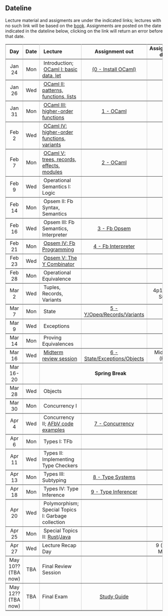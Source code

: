 ## Dateline

Lecture material and assigments are under the indicated links; lectures with no such link will be based on the <a href="book">book</a>.  Assignments are posted on the date indicated in the dateline below, clicking on the link will return an error before that date.

<table class="date" width="100%" border="1" cellspacing="0" cellpadding="0" bordercolor="#CCCCCC">
    <tr> 
      <td width="8%"> 
        <div align="center" class="heading"><strong>Day</strong></div>
      </td>
      <td width="8%"> 
        <div align="center" class="heading"><strong>Date</strong></div>
      </td>
      <td width="30%"> 
        <div align="left" class="heading">&nbsp;<strong>Lecture</strong></div>
      </td>
        <td width="22%"> 
        <div align="center" class="heading"><strong>Assignment out</strong></div>
      </td>
      <td width="22%"> 
        <div align="center" class="heading"><strong>Assignment due</strong></div>
      </td>
    </tr>
    <tr> 
      <td width="8%"> 
        <div align="center" class="body">Jan 24</div>
      </td>
      <td width="8%"> 
        <div align="center" class="body">Mon</div>
      </td>
      <td width="30%"> 
        <div align="left" class="body">&nbsp;Introduction; <br> &nbsp;<a href="ocaml/lecture.html">OCaml I:
    basic data, let</a></div>
      </td>
      <td width="22%"> 
        <div align="center" class="body"><a href="ocaml/index.html">(0 - Install OCaml)</a>
    </div>
      </td>
      <td width="22%"> 
        <div align="center" class="body">&nbsp;</div>
      </td>
    </tr>
    <tr> 
      <td width="8%"> 
        <div align="center" class="body">Jan 26</div>
      </td>
      <td width="8%"> 
        <div align="center" class="body">Wed</div>
      </td>
      <td width="30%"> 
        <div align="left" class="body">&nbsp;<a href="ocaml/lecture.html#ii">OCaml II: 
    patterns, functions, lists</a> </div> 
      </td>
      <td width="22%"> 
        <div align="center" class="body">&nbsp;</div>
      </td>
      <td width="22%"> 
        <div align="center" class="body">&nbsp;</div>
      </td>
    </tr>
    <tr> 
      <td width="8%"> 
        <div align="center" class="body">Jan 31</div>
      </td>
      <td width="8%"> 
        <div align="center" class="body">Mon</div>
      </td>
      <td width="30%"> 
        <div align="left" class="body">&nbsp;<a href="ocaml/lecture.html#iii">OCaml III: higher-order functions</a></div>
      </td>
      <td width="22%"> 
        <div align="center" class="body"><a
href="assignments/assignment1.html">1 - OCaml</a></div>
      </td>
      <td width="22%"> 
        <div align="center" class="body">&nbsp;</div>
      </td>
    </tr>
    <tr> 
      <td width="8%"> 
        <div align="center" class="body">Feb 2</div>
      </td>
      <td width="8%"> 
        <div align="center" class="body">Wed</div>
      </td>
      <td width="30%"> 
        <div align="left" class="body">&nbsp;<a href="ocaml/lecture.html#iv">OCaml IV: higher-order functions, variants</a></div>
      </td>
      <td width="22%"> 
        <div align="center" class="body">&nbsp;</div>
      </td>
      <td width="22%"> 
        <div align="center" class="body">&nbsp;</div>
      </td>
    </tr>
    <tr> 
      <td width="8%"> 
        <div align="center" class="body">Feb 7</div>
      </td>
      <td width="8%"> 
        <div align="center" class="body">Mon</div>
      </td>
      <td width="30%"> 
        <div align="left" class="body">&nbsp;<a href="ocaml/lecture.html#v">OCaml V: trees, records, effects, modules</a></div>
      </td>
      <td width="22%"> 
        <div align="center" class="body"><a
  href="assignments/assignment2.html">2 - OCaml</a></div>
      </td>
      <td width="22%"> 
        <div align="center" class="body">1</div>
      </td>
    </tr>
    <tr> 
      <td width="8%"> 
        <div align="center" class="body">Feb 9</div>
      </td>
      <td width="8%"> 
        <div align="center" class="body">Wed</div>
      </td>
      <td width="30%"> 
        <div align="left" class="body">&nbsp;Operational Semantics I: Logic</div>
      </td>
      <td width="22%"> 
        <div align="center" class="body">&nbsp;</div>
      </td>
      <td width="22%"> 
        <div align="center" class="body">&nbsp;</div>
      </td>
    </tr>
    <tr> 
      <td width="8%"> 
        <div align="center" class="body">Feb 14</div>
      </td>
      <td width="8%"> 
        <div align="center" class="body">Mon</div>
      </td>
      <td width="30%"> 
        <div align="left" class="body">&nbsp;Opsem II: Fb Syntax, Semantics</div>
      </td>
      <td width="22%"> 
        <div align="center" class="body">&nbsp;</div>
      </td>
      <td width="22%"> 
        <div align="center" class="body">&nbsp;</div>
      </td>
    </tr>
    <tr> 
      <td width="8%"> 
        <div align="center" class="body">Feb 16</div>
      </td>
      <td width="8%"> 
        <div align="center" class="body">Wed</div>
      </td>
      <td width="30%"> 
        <div align="left" class="body">&nbsp;Opsem III: Fb Semantics, Interpreter</div>
      </td>
      <td width="22%"> 
        <div align="center" class="body"><a
    href="assignments/assignment3.html">3 - Fb Opsem</a></div>
      </td>
      <td width="22%"> 
        <div align="center" class="body">2</div>
      </td>
    </tr>
    <tr> 
      <td width="8%"> 
        <div align="center" class="body">Feb 21</div>
      </td>
      <td width="8%"> 
        <div align="center" class="body">Mon</div>
      </td>
      <td width="30%"> 
        <div align="left" class="body">&nbsp;<a href="ocaml/fb_examples.ml">Opsem IV: Fb Programming</a></div>
      </td>
      <td width="22%"> 
        <div align="center" class="body"><a href="assignments/assignment4.html">4 - Fb Interpreter</a>
    </div>
      </td>
      <td width="22%"> 
        <div align="center" class="body">&nbsp;</div>
      </td>
    </tr>
    <tr> 
      <td width="8%"> 
        <div align="center" class="body">Feb 23</div>
      </td>
      <td width="8%"> 
        <div align="center" class="body">Wed</div>
      </td>
      <td width="30%"> 
        <div align="left" class="body">&nbsp;<a href="ocaml/fb_examples.ml">Opsem V: The Y Combinator</a></div>
      </td>
      <td width="22%"> 
        <div align="center" class="body">&nbsp;</div>
      </td>
      <td width="22%"> 
        <div align="center" class="body">3</div>
      </td>
    </tr>
    <tr> 
      <td width="8%"> 
        <div align="center" class="body">Feb 28</div>
      </td>
      <td width="8%"> 
        <div align="center" class="body">Mon</div>
      </td>
      <td width="30%"> 
        <div align="left" class="body">&nbsp;Operational Equivalence</div>
      </td>
      <td width="22%"> 
        <div align="center" class="body">&nbsp;</div>
      </td>
      <td width="22%"> 
        <div align="center" class="body">&nbsp;</div>
      </td>
    </tr>
    <tr> 
      <td width="8%"> 
        <div align="center" class="body">Mar 2</div>
      </td>
      <td width="8%"> 
        <div align="center" class="body">Wed</div>
      </td>
      <td width="30%"> 
        <div align="left" class="body">&nbsp;Tuples, Records, Variants</div>
      </td>
      <td width="22%"> 
        <div align="center" class="body">&nbsp;</div>
      </td>
      <td width="22%"> 
        <div align="center" class="body">4p1 (4p2 Sun)</div>
      </td>
    </tr>
    <tr> 
      <td width="8%"> 
        <div align="center" class="body">Mar 7</div>
      </td>
      <td width="8%"> 
        <div align="center" class="body">Mon</div>
      </td>
      <td width="30%"> 
        <div align="left" class="body">&nbsp;State</div>
      </td>
      <td width="22%"> 
        <div align="center" class="body"><a href="assignments/assignment5.html">5 - Y/Opeq/Records/Variants</a></div>
      </td>
      <td width="22%"> 
        <div align="center" class="body">&nbsp;</div>
      </td>
    </tr>
    <tr>      
    <td width="8%"> 
        <div align="center" class="body">Mar 9</div>
      </td>
      <td width="8%"> 
        <div align="center" class="body">Wed</div>
      </td>
      <td width="30%"> 
        <div align="left" class="body">&nbsp;Exceptions</div>
      </td>
      <td width="22%"> 
        <div align="center" class="body">&nbsp;</div>
      </td>
      <td width="22%"> 
        <div align="center" class="body">&nbsp;</div>
      </td>
      </tr>
      <tr> 
      <td width="8%"> 
        <div align="center" class="body">Mar 14</div>
      </td>
      <td width="8%"> 
        <div align="center" class="body">Mon</div>
      </td>
      <td width="30%"> 
        <div align="left" class="body">&nbsp;Proving Equivalences</div>
      </td>
      <td width="22%"> 
        <div align="center" class="body">&nbsp;</div>
      </td>
      <td width="22%"> 
        <div align="center" class="body">5</div>
      </td>
    </tr>
    <tr> 
      <td width="8%"> 
        <div align="center" class="body">Mar 16</div>
      </td>
      <td width="8%"> 
        <div align="center" class="body">Wed</div>
      </td>
      <td width="30%"> 
        <div align="left" class="body">&nbsp;<a href="assignments/midterm-2019.html">Midterm review session</a></div>
      </td>
      <td width="22%"> 
        <div align="center" class="body"><a href="assignments/assignment6.html">6 - State/Exceptions/Objects</a></div>
      </td>
      <td width="22%"> 
        <div align="center" class="body">Midterm (Fri)</div>
      </td>
    </tr>
    <tr>
    <td width="8%" height="2"> 
        <div align="center" class="body">Mar 16-20</div>
      </td>
      <td width="8%" height="2"> 
        <div align="center" class="body">&nbsp;</div>
      </td>
      <td colspan="3" height="2"> 
        <div align="center" class="body"><b>Spring Break</b></div>
      </td>
    </tr>
    <tr>
      <td width="8%"> 
        <div align="center" class="body">Mar 28</div>
      </td>
      <td width="8%"> 
        <div align="center" class="body">Wed</div>
      </td>
      <td width="30%"> 
        <div align="left" class="body">&nbsp;Objects</div>
      </td>
      <td width="22%"> 
        <div align="center" class="body">&nbsp;</div>
      </td>
      <td width="22%"> 
        <div align="center" class="body">&nbsp;</div>
      </td>
    </tr>
    <tr> 
      <td width="8%"> 
        <div align="center" class="body">Mar 30</div>
      </td>
      <td width="8%"> 
        <div align="center" class="body">Mon</div>
      </td>
      <td width="30%"> 
        <div align="left" class="body">&nbsp;Concurrency I</div>
      </td>  
      <td width="22%"> 
        <div align="center" class="body">&nbsp;</div>
      </td>
      <td width="22%"> 
        <div align="center" class="body">&nbsp;</div>
      </td>
    </tr>
    <tr> 
      <td width="8%"> 
        <div align="center" class="body">Apr 4</div>
      </td>
      <td width="8%"> 
        <div align="center" class="body">Wed</div>
      </td>
      <td width="30%"> 
        <div align="left" class="body">&nbsp;Concurrency II; <a href="ocaml/afbv_examples.ml">AFbV code examples</a></div>
      </td>
      <td width="22%"> 
        <div align="center" class="body"><a href="assignments/assignment7.html">7 - Concurrency</a></div>
      </td>
      <td width="22%"> 
        <div align="center" class="body">6</div>
      </td>
    </tr>
    <tr> 
      <td width="8%"> 
        <div align="center" class="body">Apr 6</div>
      </td>
      <td width="8%"> 
        <div align="center" class="body">Mon</div>
      </td>
      <td width="30%"> 
        <div align="left" class="body">&nbsp;Types I: TFb</div>
      </td>	
      <td width="22%"> 
        <div align="center" class="body"></div>
      </td>
      <td width="22%"> 
        <div align="center" class="body">&nbsp;</div>
      </td>
    </tr>
    <tr> 
      <td width="8%"> 
        <div align="center" class="body">Apr 11</div>
      </td>
      <td width="8%"> 
        <div align="center" class="body">Wed</div>
      </td>
      <td width="30%"> 
        <div align="left" class="body">&nbsp;Types II: Implementing Type Checkers</div>
      </td>
      <td width="22%"> 
        <div align="center" class="body">&nbsp;</div>
      </td>
      <td width="22%"> 
        <div align="center" class="body"></div>
      </td>
    </tr>
    <tr> 
      <td width="8%"> 
        <div align="center" class="body">Apr 13</div>
      </td>
      <td width="8%"> 
        <div align="center" class="body">Mon</div>
      </td>
      <td width="30%"> 
        <div align="left" class="body">&nbsp;Types III: Subtyping</div>
      </td>
      <td width="22%"> 
        <div align="center" class="body"><a href="assignments/assignment8.html">8 - Type Systems</a>
    </div>
      </td>
      <td width="22%"> 
        <div align="center" class="body">7</div>
      </td>
    </tr>
    <tr> 
      <td width="8%"> 
        <div align="center" class="body">Apr 18</div>
      </td>
      <td width="8%"> 
        <div align="center" class="body">Mon</div>
      </td>
      <td width="30%"> 
        <div align="left" class="body">&nbsp;Types IV: Type Inference</div>
      </td>
      <td width="22%"> 
        <div align="center" class="body"><a href="assignments/assignment9.html">9 - Type Inferencer</a></div>
      </td>
      <td width="22%"> 
        <div align="center" class="body">&nbsp;</div>
      </td>
    </tr>
    <tr> 
      <td width="8%"> 
        <div align="center" class="body">Apr 20</div>
      </td>
      <td width="8%"> 
        <div align="center" class="body">Wed</div>
      </td>
      <td width="30%"> 
        <div align="left" class="body">&nbsp;Polymorphism; Special Topics I: Garbage collection</div>
      </td>
      <td width="22%"> 
        <div align="center" class="body">&nbsp;</div>
      </td>
      <td width="22%"> 
        <div align="center" class="body">&nbsp;</div>
      </td>
    </tr>
    <tr> 
      <td width="8%"> 
        <div align="center" class="body">Apr 25</div>
      </td>
      <td width="8%"> 
        <div align="center" class="body">Mon</div>
      </td>
      <td width="30%"> 
        <div align="left" class="body">&nbsp;Special Topics II: <a href="lectures/rust.html">Rust</a>/<a href="lectures/java-principles.html">Java</a></div>
      </td>
      <td width="22%"> 
        <div align="center" class="body">&nbsp;</div>
      </td>
      <td width="22%"> 
        <div align="center" class="body">8</div>
      </td>
    </tr>
    <tr> 
      <td width="8%"> 
        <div align="center" class="body">Apr 27</div>
      </td>
      <td width="8%"> 
        <div align="center" class="body">Wed</div>
      </td>
      <td width="30%"> 
        <div align="left" class="body">Lecture Recap Day</div>
      </td>
      <td width="22%"> 
        <div align="center" class="body">&nbsp;</div>
      </td>
      <td width="22%"> 
        <div align="center" class="body">9 (next Mon)</div>
      </td>
    </tr>    
    <tr> 
      <td width="8%"> 
        <div align="center" class="body">May 10?? (TBA now)</div>
      </td>
      <td width="8%"> 
        <div align="center" class="body">TBA</div>
      </td>
      <td width="30%"> 
        <div align="left" class="body">Final Review Session</div>
      </td>
      <td width="22%"> 
        <div align="center" class="body">&nbsp;</div>
      </td>
      <td width="22%"> 
        <div align="center" class="body">&nbsp;</div>
      </td>
    </tr>
    <tr> 
      <td width="8%"> 
        <div align="center" class="body">May 12?? (TBA now)</div>
      </td>
      <td width="8%"> 
        <div align="center" class="body">TBA</div>
      </td>
      <td width="30%"> 
        <div align="left" class="body">Final Exam</div>
      </td>
      <td width="22%"> 
        <div align="center" class="body"><a
      href="assignments/old-exams/final-study.html">Study Guide</a></div>
      </td>
      <td width="22%"> 
        <div align="center" class="body">&nbsp;</div>
      </td>
    </tr>
</table>
